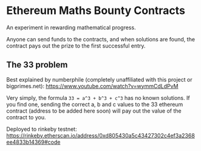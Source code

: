 # Ethereum Maths Bounty Contracts

An experiment in rewarding mathematical progress.

Anyone can send funds to the contracts, and when solutions are found, the contract pays out the prize to the first successful entry.

## The 33 problem

Best explained by numberphile (completely unaffiliated with this project or bigprimes.net): https://www.youtube.com/watch?v=wymmCdLdPvM

Very simply, the formula `33 = a^3 + b^3 + c^3` has no known solutions. If you find one, sending the correct a, b and c values to the 33 ethereum contract (address to be added here soon) will pay out the value of the contract to you.

Deployed to rinkeby testnet: https://rinkeby.etherscan.io/address/0xd805430a5c43427302c4ef3a2368ee4833b14369#code


